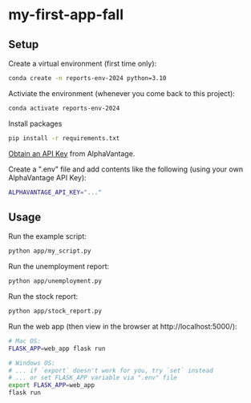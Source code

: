 # my-first-app-fall

## Setup

Create a virtual environment (first time only):

```sh
conda create -n reports-env-2024 python=3.10
```

Activiate the environment (whenever you come back to this project):

```sh
conda activate reports-env-2024
```

Install packages

```sh
pip install -r requirements.txt
```

[Obtain an API Key](https://www.alphavantage.co/support/#api-key) from AlphaVantage.

Create a ".env" file and add contents like the following (using your own AlphaVantage API Key):

```sh
ALPHAVANTAGE_API_KEY="..."
```

## Usage

Run the example script:

```sh
python app/my_script.py
```

Run the unemployment report:

```sh
python app/unemployment.py
```

Run the stock report:

```sh
python app/stock_report.py
```

Run the web app (then view in the browser at http://localhost:5000/):

```sh
# Mac OS:
FLASK_APP=web_app flask run

# Windows OS:
# ... if `export` doesn't work for you, try `set` instead
# ... or set FLASK_APP variable via ".env" file
export FLASK_APP=web_app
flask run
```
